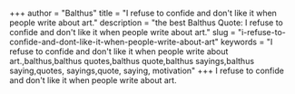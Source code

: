 +++
author = "Balthus"
title = "I refuse to confide and don't like it when people write about art."
description = "the best Balthus Quote: I refuse to confide and don't like it when people write about art."
slug = "i-refuse-to-confide-and-dont-like-it-when-people-write-about-art"
keywords = "I refuse to confide and don't like it when people write about art.,balthus,balthus quotes,balthus quote,balthus sayings,balthus saying,quotes, sayings,quote, saying, motivation"
+++
I refuse to confide and don't like it when people write about art.
